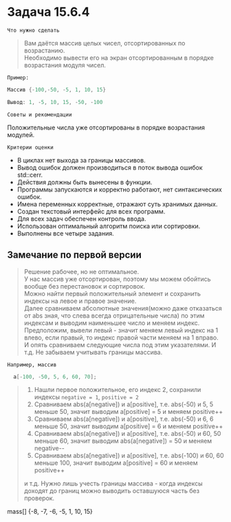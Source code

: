 # Задача 15.6.4
`Что нужно сделать`
>Вам даётся массив целых чисел, отсортированных по возрастанию. <br> Необходимо вывести его на экран отсортированным в порядке возрастания модуля чисел.

`Пример:`
```C++
Массив {-100,-50, -5, 1, 10, 15}

Вывод: 1, -5, 10, 15, -50, -100
```
`Советы и рекомендации`

Положительные числа уже отсортированы в порядке возрастания модулей.

`Критерии оценки`
* В циклах нет выхода за границы массивов.
* Вывод ошибок должен производиться в поток вывода ошибок std::cerr.
* Действия должны быть вынесены в функции.
* Программы запускаются и корректно работают, нет синтаксических ошибок.
* Имена переменных корректные, отражают суть хранимых данных.
* Создан текстовый интерфейс для всех программ.
* Для всех задач обеспечен контроль ввода.
* Использован оптимальный алгоритм поиска или сортировки.
* Выполнены все четыре задания.

## Замечание по первой версии
>Решение рабочее, но не оптимальное.<br> У нас массив уже отсортирован, поэтому мы можем обойтись вообще без перестановок и сортировок.<br> Можно найти первый положительный элемент и сохранить индексы на левое и правое значение. <br>Далее сравниваем абсолютные значения(можно даже отказаться от abs зная, что слева всегда отрицательные числа) по этим индексам и выводим наименьшее число и меняем индекс. <br>Предположим, вывели левый - значит меняем левый индекс на 1 влево, если правый, то индекс правой части меняем на 1 вправо. <br>И опять сравниваем следующие числа под этим указателями. И т.д. Не забываем учитывать границы массива.

`Например, массив `
```C++
  a[-100, -50, 5, 6, 60, 70];
```
>1. Нашли первое положительное, его индекс 2, сохранили индексы `negative = 1`, `positive = 2`
>2. Сравниваем abs(a[negative]) и a[positive], т.е. abs(-50) и 5,  5 меньше 50, значит выводим a[positive] = 5  и меняем positive++ 
>3. Сравниваем abs(a[negative]) и a[positive], т.е. abs(-50) и 6,  6 меньше 50, значит выводим a[positive] = 6  и меняем positive++ 
>4. Сравниваем abs(a[negative]) и a[positive], т.е. abs(-50) и 60,  50 меньше 60, значит выводим abs(a[negative]) = 50  и меняем negative--
>5. Сравниваем abs(a[negative]) и a[positive], т.е. abs(-100) и 60,  60 меньше 100, значит выводим a[positive] = 60  и меняем positive++  
>
>и т.д. Нужно лишь учесть границы массива - когда индексы доходят до границ можно выводить оставшуюся часть без проверок.

 mass[] {-8, -7, -6, -5, 1, 10, 15}